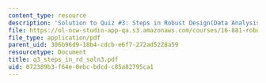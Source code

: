 ```yaml
---
content_type: resource
description: 'Solution to Quiz #3: Steps in Robust Design(Data Analysis)'
file: https://ol-ocw-studio-app-qa.s3.amazonaws.com/courses/16-881-robust-system-design-summer-1998/072389b3f64e0ebcbdcdc85a82795ca1_q3_steps_in_rd_soln3.pdf
file_type: application/pdf
parent_uid: 306b96d9-18b4-cdcb-e6f7-272ad5228a59
resourcetype: Document
title: q3_steps_in_rd_soln3.pdf
uid: 072389b3-f64e-0ebc-bdcd-c85a82795ca1
---
```

